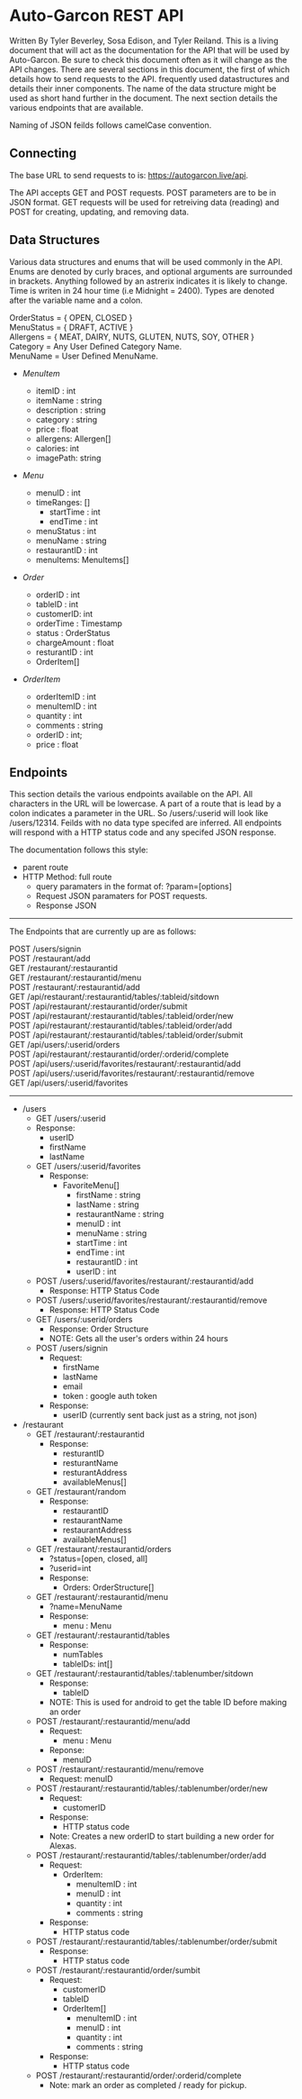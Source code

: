 # Auto-Garcon REST API

Written By Tyler Beverley, Sosa Edison, and Tyler Reiland. 
This is a living document that will act as the documentation for the API that will be used by Auto-Garcon. Be sure to check this document often as it will change as the API changes. There are several sections in this document, the first of which details how to send requests to the API. frequently used datastructures and details their inner components. The name of the data structure might be used as short hand further in the document. The next section details the various endpoints that are available. 

Naming of JSON feilds follows camelCase convention. 

## Connecting

The base URL to send requests to is: https://autogarcon.live/api.  
 
The API accepts GET and POST requests. POST parameters are to be in JSON format. GET requests will be used for retreiving data (reading) and POST for creating, updating, and removing data.  

## Data Structures 
Various data structures and enums that will be used commonly in the API. Enums are denoted by curly braces, and optional arguments are surrounded in brackets. Anything followed by an astrerix indicates it is likely to change. Time is writen in 24 hour time (i.e Midnight = 2400). Types are denoted after the variable name and a colon.  
  
OrderStatus = { OPEN, CLOSED }  
MenuStatus = { DRAFT, ACTIVE }  
Allergens = { MEAT, DAIRY, NUTS, GLUTEN, NUTS, SOY, OTHER }  
Category = Any User Defined Category Name.  
MenuName = User Defined MenuName.  
   
* _MenuItem_
  * itemID : int
  * itemName : string 
  * description : string 
  * category : string
  * price : float
  * allergens: Allergen[]
  * calories: int
  * imagePath: string


* _Menu_  
  * menuID : int
  * timeRanges: []  
    * startTime : int 
    * endTime : int 
  * menuStatus : int
  * menuName : string
  * restaurantID : int
  * menuItems: MenuItems[]

* _Order_
  * orderID : int 
  * tableID : int
  * customerID: int 
  * orderTime : Timestamp
  * status : OrderStatus 
  * chargeAmount : float 
  * resturantID : int 
  * OrderItem[]
    
 * _OrderItem_
   * orderItemID : int
   * menuItemID : int
   * quantity : int
   * comments : string
   * orderID : int;
   * price : float
  
## Endpoints 

This section details the various endpoints available on the API. All characters in the URL will be lowercase. A part of a route that is lead by a colon indicates a parameter in the URL. So /users/:userid will look like /users/12314. Feilds with no data type specifed are inferred. All endpoints will respond with a HTTP status code and any specifed JSON response. 
  
The documentation follows this style: 

* parent route
 * HTTP Method: full route  
   * query paramaters in the format of: ?param=[options]
   * Request JSON paramaters for POST requests. 
   * Response JSON
  
---  
The Endpoints that are currently up are as follows:   
  
POST /users/signin  
POST /restaurant/add  
GET /restaurant/:restaurantid  
GET /restaurant/:restaurantid/menu   
POST /restaurant/:restaurantid/add  
GET /api/restaurant/:restaurantid/tables/:tableid/sitdown  
POST /api/restaurant/:restaurantid/order/submit  
POST /api/restaurant/:restaurantid/tables/:tableid/order/new  
POST /api/restaurant/:restaurantid/tables/:tableid/order/add  
POST /api/restaurant/:restaurantid/tables/:tableid/order/submit  
GET /api/users/:userid/orders  
POST /api/restaurant/:restaurantid/order/:orderid/complete  
POST /api/users/:userid/favorites/restaurant/:restaurantid/add  
POST /api/users/:userid/favorites/restaurant/:restaurantid/remove  
GET /api/users/:userid/favorites  

---


* /users
   * GET /users/:userid 
    * Response: 
      * userID
      * firstName
      * lastName
   * GET /users/:userid/favorites
     * Response: 
       * FavoriteMenu[]
         * firstName : string
         * lastName : string
         * restaurantName : string
         * menuID : int
         * menuName : string
         * startTime : int
         * endTime : int
         * restaurantID : int
         * userID : int
   * POST /users/:userid/favorites/restaurant/:restaurantid/add
      * Response: HTTP Status Code
   * POST /users/:userid/favorites/restaurant/:restaurantid/remove
      * Response: HTTP Status Code
   * GET /users/:userid/orders
      * Response: Order Structure
      * NOTE: Gets all the user's orders within 24 hours
   * POST /users/signin 
     * Request: 
       * firstName
       * lastName
       * email
       * token : google auth token
     * Response: 
       * userID (currently sent back just as a string, not json)
* /restaurant   
  * GET /restaurant/:restaurantid
    * Response:  
      * resturantID
      * resturantName
      * resturantAddress
      * availableMenus[]
  * GET /restaurant/random
    * Response: 
      * restaurantID
      * restaurantName
      * restaurantAddress
      * availableMenus[]
  * GET /restaurant/:restaurantid/orders
    * ?status=[open, closed, all]
    * ?userid=int
    * Response:
      * Orders: OrderStructure[]
  * GET /restaurant/:restaurantid/menu
  	* ?name=MenuName
    * Response: 
       * menu : Menu
  * GET /restaurant/:restaurantid/tables
    * Response: 
      * numTables
      * tableIDs: int[]
  * GET /restaurant/:restaurantid/tables/:tablenumber/sitdown
    * Response: 
      * tableID
     * NOTE: This is used for android to get the table ID before making an order
  * POST /restaurant/:restaurantid/menu/add
    * Request: 
      * menu : Menu
    * Reponse: 
      * menuID
  * POST /restaurant/:restaurantid/menu/remove
     * Request: menuID
  * POST /restaurant/:restaurantid/tables/:tablenumber/order/new
    * Request: 
      * customerID
    * Response: 
      * HTTP status code
    * Note: Creates a new orderID to start building a new order for Alexas.
  * POST /restaurant/:restaurantid/tables/:tablenumber/order/add
    * Request: 
      * OrderItem: 
        * menuItemID : int
        * menuID : int
        * quantity : int
        * comments : string
     * Response: 
       * HTTP status code
  * POST /restaurant/:restaurantid/tables/:tablenumber/order/submit
    * Response: 
      * HTTP status code
  * POST /restaurant/:restaurantid/order/sumbit
    * Request:
      * customerID
      * tableID
      * OrderItem[]
        * menuItemID : int
        * menuID : int
        * quantity : int
        * comments : string
    * Response: 
      * HTTP status code
  * POST /restaurant/:restaurantid/order/:orderid/complete
     * Note: mark an order as completed / ready for pickup. 
